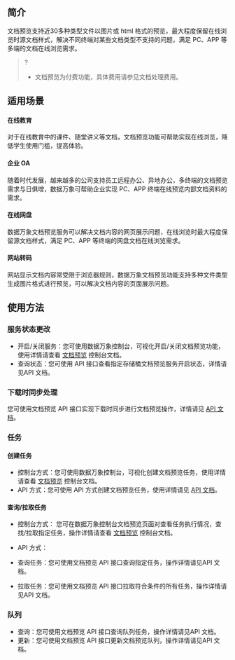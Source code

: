 ## 简介

文档预览支持近30多种类型文件以图片或 html 格式的预览，最大程度保留在线浏览时源文档样式，解决不同终端对某些文档类型不支持的问题，满足 PC、APP 等多端的文档在线浏览需求。

>?
> - 文档预览为付费功能，具体费用请参见文档处理费用。
> 



## 适用场景

#### 在线教育

对于在线教育中的课件、随堂讲义等文档，文档预览功能可帮助实现在线浏览，降低学生使用门槛，提高体验。

#### 企业 OA

随着时代发展，越来越多的公司支持员工远程办公、异地办公，多终端的文档预览需求与日俱增，数据万象可帮助企业实现 PC、APP 终端在线预览内部文档资料的需求。

#### 在线网盘

数据万象文档预览服务可以解决文档内容的网页展示问题，在线浏览时最大程度保留源文档样式，满足 PC、APP 等终端的网盘文档在线浏览需求。

#### 网站转码

网站显示文档内容常受限于浏览器规则，数据万象文档预览功能支持多种文件类型生成图片格式进行预览，可以解决文档内容的页面展示问题。

## 使用方法

### 服务状态更改

- 开启/关闭服务：您可使用数据万象控制台，可视化开启/关闭文档预览功能，使用详情请查看 [文档预览](https://intl.cloud.tencent.com/document/product/1045/48064) 控制台文档。
- 查询状态：您可使用 API 接口查看指定存储桶文档预览服务开启状态，详情请见API 文档。

### 下载时同步处理

您可使用文档预览 API 接口实现下载时同步进行文档预览操作，详情请见 [API 文档](https://intl.cloud.tencent.com/document/product/1045/47929)。

### 任务

#### 创建任务

- 控制台方式：您可使用数据万象控制台，可视化创建文档预览任务，使用详情请查看 [文档预览](https://intl.cloud.tencent.com/document/product/1045/48064) 控制台文档。
- API 方式：您可使用 API 方式创建文档预览任务，使用详情请见 [API 文档](https://intl.cloud.tencent.com/document/product/1045/47932)。

#### 查询/拉取任务

- 控制台方式：
  您可在数据万象控制台文档预览页面对查看任务执行情况，查找/拉取指定任务，操作详情请查看 [文档预览](https://intl.cloud.tencent.com/document/product/1045/48064) 控制台文档。

- API 方式：
 - 查询任务：您可使用文档预览 API 接口查询指定任务，操作详情请见API 文档。
 - 拉取任务：您可使用文档预览 API 接口拉取符合条件的所有任务，操作详情请见API 文档。

### 队列

- 查询：您可使用文档预览 API 接口查询队列任务，操作详情请见API 文档。
- 更新：您可使用文档预览 API 接口更新文档预览队列，操作详情请见API 文档。

